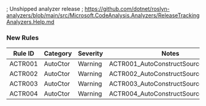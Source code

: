 ﻿; Unshipped analyzer release
; https://github.com/dotnet/roslyn-analyzers/blob/main/src/Microsoft.CodeAnalysis.Analyzers/ReleaseTrackingAnalyzers.Help.md

### New Rules

Rule ID | Category | Severity | Notes
--------|----------|----------|-------
ACTR001 | AutoCtor | Warning  | ACTR001_AutoConstructSourceGenerator
ACTR002 | AutoCtor | Warning  | ACTR002_AutoConstructSourceGenerator
ACTR003 | AutoCtor | Warning  | ACTR003_AutoConstructSourceGenerator
ACTR004 | AutoCtor | Warning  | ACTR004_AutoConstructSourceGenerator
